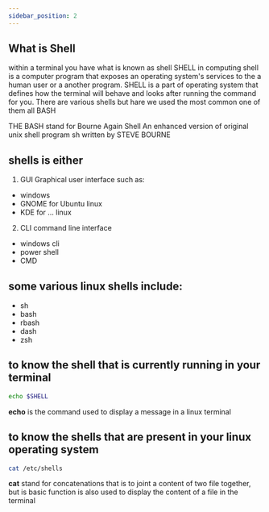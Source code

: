 ```yaml
---
sidebar_position: 2
---
```

## What is  Shell
within a terminal you have what is known as shell SHELL in computing shell is a computer program that exposes an operating system's services to the a human user or a another program. SHELL is a part of operating system that defines how the terminal will behave and looks after running the command for you. There are various shells but hare we used the most common one of them all BASH

THE BASH stand for Bourne Again Shell
An enhanced version of original unix shell program sh written by STEVE BOURNE

## shells is either
1. GUI Graphical user interface such as:
- windows
- GNOME for Ubuntu linux
- KDE for ... linux
2. CLI command line interface
- windows cli
- power shell
- CMD
## some various linux shells include:
- sh
- bash
- rbash
- dash
- zsh

## to know the shell that is currently running in your terminal
```bash
echo $SHELL
```
**echo** is the command used to display a message in a linux terminal

## to know the shells that are present in your linux operating system
```bash
cat /etc/shells
```
**cat** stand for concatenations that is to joint a content of two file together, but is basic function is also used to display the content of a file in the terminal


